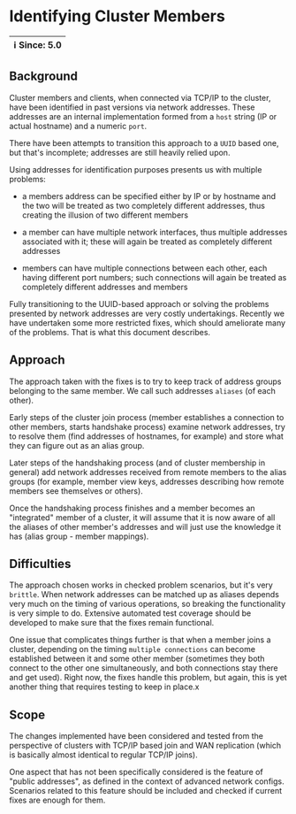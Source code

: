# Identifying Cluster Members

|ℹ️ Since: 5.0| 
|-------------|

## Background

Cluster members and clients, when connected via TCP/IP to the cluster,
have been identified in past versions via network addresses. These
addresses are an internal implementation formed from a `host` string
(IP or actual hostname) and a numeric `port`.

There have been attempts to transition this approach to a `UUID` based
one, but that's incomplete; addresses are still heavily relied upon.

Using addresses for identification purposes presents us with multiple
problems:

* a members address can be specified either by IP or by hostname and the
  two will be treated as two completely different addresses, thus
  creating the illusion of two different members

* a member can have multiple network interfaces, thus multiple addresses
  associated with it; these will again be treated as completely
  different addresses

* members can have multiple connections between each other, each having
  different port numbers; such connections will again be treated as
  completely different addresses and members

Fully transitioning to the UUID-based approach or solving the problems
presented by network addresses are very costly undertakings. Recently we
have undertaken some more restricted fixes, which should ameliorate many
of the problems. That is what this document describes.

## Approach

The approach taken with the fixes is to try to keep track of address
groups belonging to the same member. We call such addresses
`aliases` (of each other).

Early steps of the cluster join process (member establishes a connection
to other members, starts handshake process) examine network addresses,
try to resolve them (find addresses of hostnames, for example)
and store what they can figure out as an alias group.

Later steps of the handshaking process (and of cluster membership in
general) add network addresses received from remote members to the alias
groups (for example, member view keys, addresses describing how remote
members see themselves or others).

Once the handshaking process finishes and a member becomes an
"integrated" member of a cluster, it will assume that it is now aware of
all the aliases of other member's addresses and will just use the
knowledge it has (alias group - member mappings).

## Difficulties

The approach chosen works in checked problem scenarios, but it's
very `brittle`. When network addresses can be matched up as aliases
depends very much on the timing of various operations, so breaking the
functionality is very simple to do. Extensive automated test coverage
should be developed to make sure that the fixes remain functional.

One issue that complicates things further is that when a member joins a
cluster, depending on the timing `multiple connections` can become
established between it and some other member (sometimes they both
connect to the other one simultaneously, and both connections stay there
and get used). Right now, the fixes handle this problem, but again, this
is yet another thing that requires testing to keep in place.x

## Scope

The changes implemented have been considered and tested from the 
perspective of clusters with TCP/IP based join and WAN replication 
(which is basically almost identical to regular TCP/IP joins). 

One aspect that has not been specifically considered is the feature 
of "public addresses", as defined in the context of advanced network 
configs. Scenarios related to this feature should be included and 
checked if current fixes are enough for them. 

